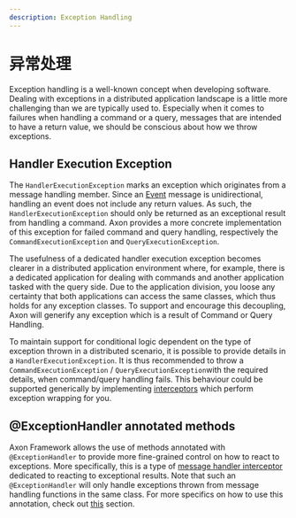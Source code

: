 ```yaml
---
description: Exception Handling
---
```


# 异常处理

Exception handling is a well-known concept when developing software. Dealing with exceptions in a distributed application landscape is a little more challenging than we are typically used to. Especially when it comes to failures when handling a command or a query, messages that are intended to have a return value, we should be conscious about how we throw exceptions.

## Handler Execution Exception

The `HandlerExecutionException` marks an exception which originates from a message handling member. Since an [Event](../events/) message is unidirectional, handling an event does not include any return values. As such, the `HandlerExecutionException` should only be returned as an exceptional result from handling a command. Axon provides a more concrete implementation of this exception for failed command and query handling, respectively the `CommandExecutionException` and `QueryExecutionException`.

The usefulness of a dedicated handler execution exception becomes clearer in a distributed application environment where, for example, there is a dedicated application for dealing with commands and another application tasked with the query side. Due to the application division, you loose any certainty that both applications can access the same classes, which thus holds for any exception classes. To support and encourage this decoupling, Axon will generify any exception which is a result of Command or Query Handling.

To maintain support for conditional logic dependent on the type of exception thrown in a distributed scenario, it is possible to provide details in a `HandlerExecutionException`. It is thus recommended to throw a `CommandExecutionException` / `QueryExecutionException`with the required details, when command/query handling fails. This behaviour could be supported generically by implementing [interceptors](message-intercepting.md) which perform exception wrapping for you.

## @ExceptionHandler annotated methods

Axon Framework allows the use of methods annotated with `@ExceptionHandler` to provide more fine-grained control on how to react to exceptions. More specifically, this is a type of [message handler interceptor](message-intercepting.md) dedicated to reacting to exceptional results. Note that such an `@ExceptionHandler` will only handle exceptions thrown from message handling functions in the same class. For more specifics on how to use this annotation, check out [this](message-intercepting.md#exceptionhandler) section.
